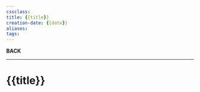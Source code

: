 ```yaml
---
cssclass:
title: {{title}}
creation-date: {{date}}
aliases:
tags:
---
```

**BACK**

---
# {{title}}
